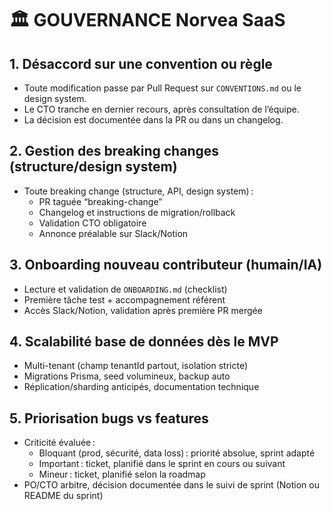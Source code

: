 # 🏛️ GOUVERNANCE Norvea SaaS

## 1. Désaccord sur une convention ou règle
- Toute modification passe par Pull Request sur `CONVENTIONS.md` ou le design system.
- Le CTO tranche en dernier recours, après consultation de l’équipe.
- La décision est documentée dans la PR ou dans un changelog.

## 2. Gestion des breaking changes (structure/design system)
- Toute breaking change (structure, API, design system) :
  - PR taguée “breaking-change”
  - Changelog et instructions de migration/rollback
  - Validation CTO obligatoire
  - Annonce préalable sur Slack/Notion

## 3. Onboarding nouveau contributeur (humain/IA)
- Lecture et validation de `ONBOARDING.md` (checklist)
- Première tâche test + accompagnement référent
- Accès Slack/Notion, validation après première PR mergée

## 4. Scalabilité base de données dès le MVP
- Multi-tenant (champ tenantId partout, isolation stricte)
- Migrations Prisma, seed volumineux, backup auto
- Réplication/sharding anticipés, documentation technique

## 5. Priorisation bugs vs features
- Criticité évaluée :
  - Bloquant (prod, sécurité, data loss) : priorité absolue, sprint adapté
  - Important : ticket, planifié dans le sprint en cours ou suivant
  - Mineur : ticket, planifié selon la roadmap
- PO/CTO arbitre, décision documentée dans le suivi de sprint (Notion ou README du sprint) 